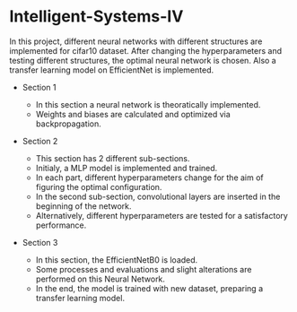 # Intelligent-Systems-IV
In this project, different neural networks with different structures are implemented for cifar10 dataset. After changing the hyperparameters and testing different structures, the optimal neural network is chosen.  Also a transfer learning model on EfficientNet is implemented.

- Section 1
    * In this section a neural network is theoratically implemented.
    * Weights and biases are calculated and optimized via backpropagation.

- Section 2
    * This section has 2 different sub-sections.
    * Initialy, a MLP model is implemented and trained.
    * In each part, different hyperparameters change for the aim of figuring the optimal configuration.
    * In the second sub-section, convolutional layers are inserted in the beginning of the network.
    * Alternatively, different hyperparameters are tested for a satisfactory performance.

- Section 3
    * In this section, the EfficientNetB0 is loaded.
    * Some processes and evaluations and slight alterations are performed on this Neural Network.
    * In the end, the model is trained with new dataset, preparing a transfer learning model.

